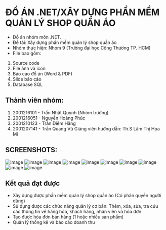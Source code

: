# ĐỒ ÁN .NET/XÂY DỰNG PHẦN MỀM QUẢN LÝ SHOP QUẦN ÁO
- Đồ án nhóm môn .NET. 
- Đề tài: Xây dựng phần mềm quản lý shop quần áo
- Nhóm thực hiện: Nhóm 9 (Trường đại học Công Thương TP. HCM)
- File bao gồm:
1. Source code
2. File ảnh và icon
3. Báo cáo đồ án (Word & PDF)
4. Slide báo cáo
5. Database SQL
## Thành viên nhóm:
1. 2001216101 - Trần Nhật Quỳnh (Nhóm trưởng)
2. 2001216051 - Nguyễn Hoàng Phúc
3. 2001210123 - Trần Diễm Hằng
4. 2001207141 - Trần Quang Vũ
Giảng viên hướng dẫn: Th.S Lâm Thị Họa Mi
## SCREENSHOTS:
![image](https://github.com/QuinQueeee/.NET-QUAN_LY_SHOP_QUAN_AO/assets/153624811/0e79a4ab-5b4d-4c12-99df-55010a4e3ee8)
![image](https://github.com/QuinQueeee/.NET-QUAN_LY_SHOP_QUAN_AO/assets/153624811/67d9d636-586d-4139-8f6c-627760f0f6e3)
![image](https://github.com/QuinQueeee/.NET-QUAN_LY_SHOP_QUAN_AO/assets/153624811/769a59fe-bac5-421c-898c-70e9a78d9fe5)
![image](https://github.com/QuinQueeee/.NET-QUAN_LY_SHOP_QUAN_AO/assets/153624811/28e63efe-c334-433c-883b-7df91a982f0b)
![image](https://github.com/QuinQueeee/.NET-QUAN_LY_SHOP_QUAN_AO/assets/153624811/126413b4-0e16-4b05-9fbf-52e0edac0918)
![image](https://github.com/QuinQueeee/.NET-QUAN_LY_SHOP_QUAN_AO/assets/153624811/6aed253d-d3ab-495f-9c36-c58cbf43234a)
![image](https://github.com/QuinQueeee/.NET-QUAN_LY_SHOP_QUAN_AO/assets/153624811/b3bf354d-0675-469b-b7c2-86b7e531ebac)
![image](https://github.com/QuinQueeee/.NET-QUAN_LY_SHOP_QUAN_AO/assets/153624811/a36e18e0-655f-4e0d-a904-c3749e55fd15)
![image](https://github.com/QuinQueeee/.NET-QUAN_LY_SHOP_QUAN_AO/assets/153624811/e27cc33c-d727-4549-a502-ec8325e93bf3)
![image](https://github.com/QuinQueeee/.NET-QUAN_LY_SHOP_QUAN_AO/assets/153624811/efe61d29-2713-47da-91f2-72244b2698a6)
## Kết quả đạt được
- Xây dựng được phần mềm quản lý shop quần áo (Có phân quyền người dùng)
- Sử dụng được các chức năng quản lý cơ bản: Thêm, xóa, sửa, tra cứu các thông tin về hàng hóa, khách hàng, nhân viên và hóa đơn
- Tạo được hóa đơn bán hàng (1 hoặc nhiều sản phẩm)
- Quản lý thống kê và báo cáo doanh thu








